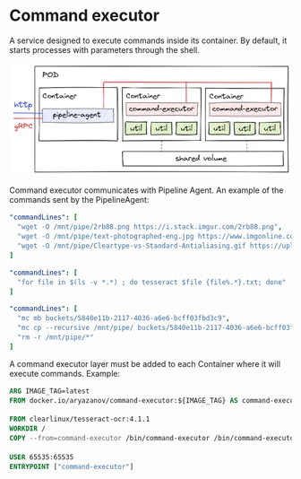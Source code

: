 # Command executor
A service designed to execute commands inside its container. By default, it starts processes with parameters through the shell.

![diagram](diagrams/diagram.png)

Command executor communicates with Pipeline Agent. An example of the commands sent by the PipelineAgent:
```yaml
"commandLines": [
  "wget -O /mnt/pipe/2rb88.png https://i.stack.imgur.com/2rb88.png",
  "wget -O /mnt/pipe/text-photographed-eng.jpg https://www.imgonline.com.ua/examples/text-photographed-eng.jpg",
  "wget -O /mnt/pipe/Cleartype-vs-Standard-Antialiasing.gif https://upload.wikimedia.org/wikipedia/commons/b/b8/Cleartype-vs-Standard-Antialiasing.gif"
]
```

```yaml
"commandLines": [
  "for file in $(ls -v *.*) ; do tesseract $file {file%.*}.txt; done"
]
```

```yaml
"commandLines": [
  "mc mb buckets/5840e11b-2117-4036-a6e6-bcff03fbd3c9",
  "mc cp --recursive /mnt/pipe/ buckets/5840e11b-2117-4036-a6e6-bcff03fbd3c9",
  "rm -r /mnt/pipe/*"
]
```

A command executor layer must be added to each Container where it will execute commands. Example:
```Dockerfile
ARG IMAGE_TAG=latest
FROM docker.io/aryazanov/command-executor:${IMAGE_TAG} AS command-executor

FROM clearlinux/tesseract-ocr:4.1.1
WORKDIR /
COPY --from=command-executor /bin/command-executor /bin/command-executor

USER 65535:65535
ENTRYPOINT ["command-executor"]
```
